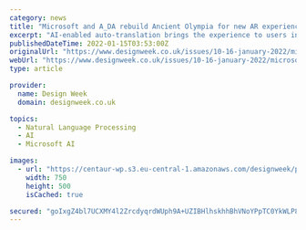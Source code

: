 ```yaml
---
category: news
title: "Microsoft and A_DA rebuild Ancient Olympia for new AR experience"
excerpt: "AI-enabled auto-translation brings the experience to users in more than 20 languages. To create the digital experience, the studio used a “foundational model” of Ancient Olympia, which A_DA says was created using “hundreds of thousands” of images ..."
publishedDateTime: 2022-01-15T03:53:00Z
originalUrl: "https://www.designweek.co.uk/issues/10-16-january-2022/microsoft-a_da-rebuild-ancient-olympia/"
webUrl: "https://www.designweek.co.uk/issues/10-16-january-2022/microsoft-a_da-rebuild-ancient-olympia/"
type: article

provider:
  name: Design Week
  domain: designweek.co.uk

topics:
  - Natural Language Processing
  - AI
  - Microsoft AI

images:
  - url: "https://centaur-wp.s3.eu-central-1.amazonaws.com/designweek/prod/content/uploads/2022/01/11135724/Ada_Ancient_Olympia_Exhibition_Still_5-scaled-1.jpg"
    width: 750
    height: 500
    isCached: true

secured: "goIxgZ4bl7UCXMY4l2ZrcdyqrdWUph9A+UZIBHlhskhhBhVNoYPpTC0YkWLP8UfuffL30/psMHrxFt+PtpKg02kPOPZzIPdLhoKnwNXDTR4Ldj99Ij05vy2ThGu8h0OtLmbz9iBb9hqTQhss8gpUGgnusidVUnBMA8WsUZRIw8M3ZZL/qOvpAS2FLWlP7OQe5MNlURwJxn7lCVmnihlbJrf1LhwtNSZX9afDdyVjVwTpFLMoTuhVGiLGOsUmFMjQOcmp08U5iJa+kPklymJpfpr4uYVZQuOxSg+Vu7yWeOBXfO4kdeKXUz4JAMKvZ53gvJolmxZ+cIDahLaSN+Lk7pf2x/y9wuS6O61WzjT5vGk=;q87xz1n3n/R5ScBHwsf/xA=="
---
```


